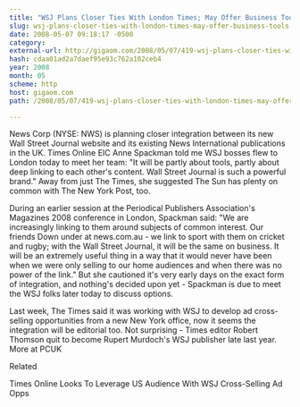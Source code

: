 ```yaml
---
title: "WSJ Plans Closer Ties With London Times; May Offer Business Tools"
slug: wsj-plans-closer-ties-with-london-times-may-offer-business-tools
date: 2008-05-07 09:18:17 -0500
category: 
external-url: http://gigaom.com/2008/05/07/419-wsj-plans-closer-ties-with-london-times-may-offer-business-tools/
hash: cdaa01ad2a7daef95e93c762a102ceb4
year: 2008
month: 05
scheme: http
host: gigaom.com
path: /2008/05/07/419-wsj-plans-closer-ties-with-london-times-may-offer-business-tools/

---
```


News Corp (NYSE: NWS) is planning closer integration between its new Wall Street Journal website and its existing News International publications in the UK. Times Online EIC Anne Spackman told me WSJ bosses flew to London today to meet her team: "It will be partly about tools, partly about deep linking to each other's content. Wall Street Journal is such a powerful brand." Away from just The Times, she suggested The Sun has plenty on common with The New York Post, too.



During an earlier session at the Periodical Publishers Association's Magazines 2008 conference in London, Spackman said: "We are increasingly linking to them around subjects of common interest. Our friends Down under at news.com.au - we link to sport with them on cricket and rugby; with the Wall Street Journal, it will be the same on business. It will be an extremely useful thing in a way that it would never have been when we were only selling to our home audiences and when there was no power of the link." But she cautioned it's very early days on the exact form of integration, and nothing's decided upon yet - Spackman is due to meet the WSJ folks later today to discuss options. 



Last week, The Times said it was working with WSJ to develop ad cross-selling opportunities from a new New York office, now it seems the integration will be editorial too. Not surprising - Times editor Robert Thomson quit to become Rupert Murdoch's WSJ publisher late last year. More at PCUK


Related


Times Online Looks To Leverage US Audience With WSJ Cross-Selling Ad Opps
